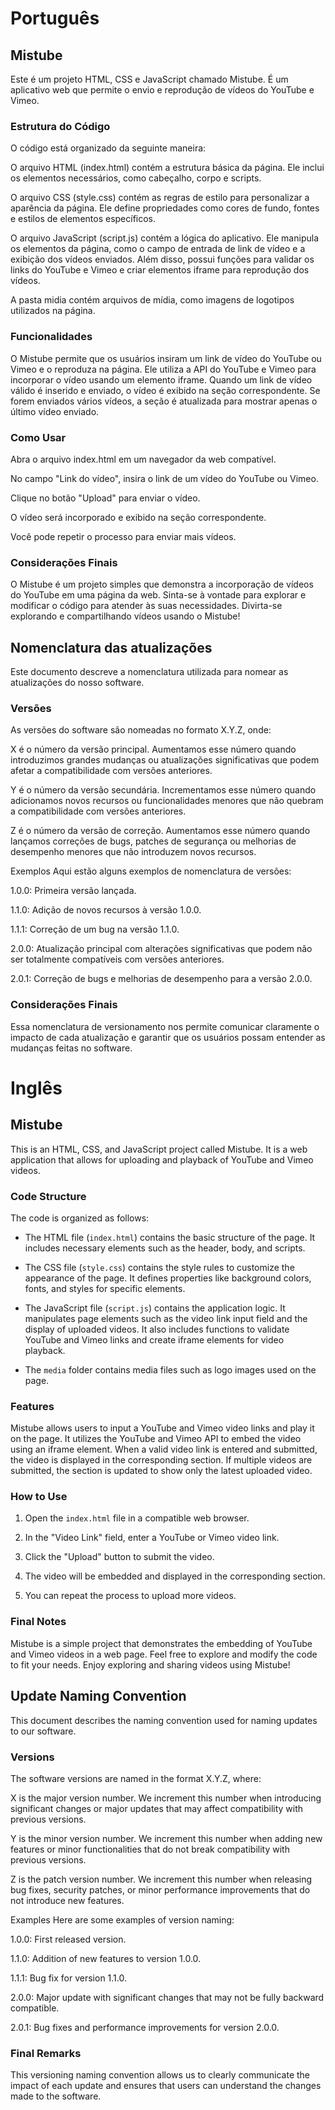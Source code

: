 # Português

## Mistube
Este é um projeto HTML, CSS e JavaScript chamado Mistube. É um aplicativo web que permite o envio e reprodução de vídeos do YouTube e Vimeo.

### Estrutura do Código
O código está organizado da seguinte maneira:

O arquivo HTML (index.html) contém a estrutura básica da página. Ele inclui os elementos necessários, como cabeçalho, corpo e scripts.

O arquivo CSS (style.css) contém as regras de estilo para personalizar a aparência da página. Ele define propriedades como cores de fundo, fontes e estilos de elementos específicos.

O arquivo JavaScript (script.js) contém a lógica do aplicativo. Ele manipula os elementos da página, como o campo de entrada de link de vídeo e a exibição dos vídeos enviados. Além disso, possui funções para validar os links do YouTube e Vimeo e criar elementos iframe para reprodução dos vídeos.

A pasta midia contém arquivos de mídia, como imagens de logotipos utilizados na página.

### Funcionalidades
O Mistube permite que os usuários insiram um link de vídeo do YouTube ou Vimeo e o reproduza na página. Ele utiliza a API do YouTube e Vimeo para incorporar o vídeo usando um elemento iframe. Quando um link de vídeo válido é inserido e enviado, o vídeo é exibido na seção correspondente. Se forem enviados vários vídeos, a seção é atualizada para mostrar apenas o último vídeo enviado.

### Como Usar
Abra o arquivo index.html em um navegador da web compatível.

No campo "Link do vídeo", insira o link de um vídeo do YouTube ou Vimeo.

Clique no botão "Upload" para enviar o vídeo.

O vídeo será incorporado e exibido na seção correspondente.

Você pode repetir o processo para enviar mais vídeos.

### Considerações Finais
O Mistube é um projeto simples que demonstra a incorporação de vídeos do YouTube em uma página da web. Sinta-se à vontade para explorar e modificar o código para atender às suas necessidades. Divirta-se explorando e compartilhando vídeos usando o Mistube!

## Nomenclatura das atualizações
Este documento descreve a nomenclatura utilizada para nomear as atualizações do nosso software.

### Versões
As versões do software são nomeadas no formato X.Y.Z, onde:

X é o número da versão principal. Aumentamos esse número quando introduzimos grandes mudanças ou atualizações significativas que podem afetar a compatibilidade com versões anteriores.

Y é o número da versão secundária. Incrementamos esse número quando adicionamos novos recursos ou funcionalidades menores que não quebram a compatibilidade com versões anteriores.

Z é o número da versão de correção. Aumentamos esse número quando lançamos correções de bugs, patches de segurança ou melhorias de desempenho menores que não introduzem novos recursos.

Exemplos
Aqui estão alguns exemplos de nomenclatura de versões:

1.0.0: Primeira versão lançada.

1.1.0: Adição de novos recursos à versão 1.0.0.

1.1.1: Correção de um bug na versão 1.1.0.

2.0.0: Atualização principal com alterações significativas que podem não ser totalmente compatíveis com versões anteriores.

2.0.1: Correção de bugs e melhorias de desempenho para a versão 2.0.0.

### Considerações Finais
Essa nomenclatura de versionamento nos permite comunicar claramente o impacto de cada atualização e garantir que os usuários possam entender as mudanças feitas no software.

# Inglês

## Mistube

This is an HTML, CSS, and JavaScript project called Mistube. It is a web application that allows for uploading and playback of YouTube and Vimeo videos.

### Code Structure

The code is organized as follows:

- The HTML file (`index.html`) contains the basic structure of the page. It includes necessary elements such as the header, body, and scripts.

- The CSS file (`style.css`) contains the style rules to customize the appearance of the page. It defines properties like background colors, fonts, and styles for specific elements.

- The JavaScript file (`script.js`) contains the application logic. It manipulates page elements such as the video link input field and the display of uploaded videos. It also includes functions to validate YouTube and Vimeo links and create iframe elements for video playback.

- The `media` folder contains media files such as logo images used on the page.

### Features

Mistube allows users to input a YouTube and Vimeo video links and play it on the page. It utilizes the YouTube and Vimeo API to embed the video using an iframe element. When a valid video link is entered and submitted, the video is displayed in the corresponding section. If multiple videos are submitted, the section is updated to show only the latest uploaded video.

### How to Use

1. Open the `index.html` file in a compatible web browser.

2. In the "Video Link" field, enter a YouTube or Vimeo video link.

3. Click the "Upload" button to submit the video.

4. The video will be embedded and displayed in the corresponding section.

5. You can repeat the process to upload more videos.

### Final Notes

Mistube is a simple project that demonstrates the embedding of YouTube and Vimeo videos in a web page. Feel free to explore and modify the code to fit your needs. Enjoy exploring and sharing videos using Mistube!

## Update Naming Convention

This document describes the naming convention used for naming updates to our software.

### Versions
The software versions are named in the format X.Y.Z, where:

X is the major version number. We increment this number when introducing significant changes or major updates that may affect compatibility with previous versions.

Y is the minor version number. We increment this number when adding new features or minor functionalities that do not break compatibility with previous versions.

Z is the patch version number. We increment this number when releasing bug fixes, security patches, or minor performance improvements that do not introduce new features.

Examples
Here are some examples of version naming:

1.0.0: First released version.

1.1.0: Addition of new features to version 1.0.0.

1.1.1: Bug fix for version 1.1.0.

2.0.0: Major update with significant changes that may not be fully backward compatible.

2.0.1: Bug fixes and performance improvements for version 2.0.0.

### Final Remarks
This versioning naming convention allows us to clearly communicate the impact of each update and ensures that users can understand the changes made to the software.